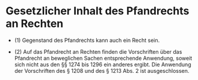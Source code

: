 # Gesetzlicher Inhalt des Pfandrechts an Rechten

- (1) Gegenstand des Pfandrechts kann auch ein Recht sein.

- (2) Auf das Pfandrecht an Rechten finden die Vorschriften über das Pfandrecht an beweglichen Sachen entsprechende Anwendung, soweit sich nicht aus den §§ 1274 bis 1296 ein anderes ergibt. Die Anwendung der Vorschriften des § 1208 und des § 1213 Abs. 2 ist ausgeschlossen.


